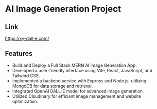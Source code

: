 # AI Image Generation Project

## Link
https://xy-dall-e.com/

## Features
- Build and Deploy a Full Stack MERN AI Image Generation App.
- Developed a user-friendly interface using Vite, React, JavaScript, and Tailwind CSS.
- Implemented a backend service with Express and Node.js, utilizing MongoDB for data storage and retrieval.
- Integrated OpenAI DALL-E model for advanced image generation.
- Utilized Cloudinary for efficient image management and website optimization.